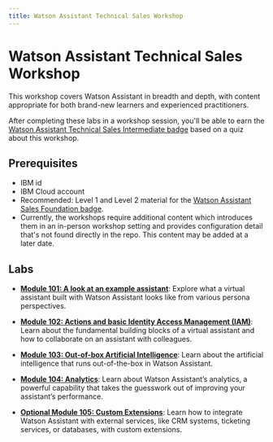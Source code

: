 ```yaml
---
title: Watson Assistant Technical Sales Workshop
---
```


# Watson Assistant Technical Sales Workshop

This workshop covers Watson Assistant in breadth and depth, with content appropriate for both brand-new learners and experienced practitioners.

After completing these labs in a workshop session, you'll be able to earn the [Watson Assistant Technical Sales Intermediate badge](https://www.credly.com/org/ibm/badge/watson-assistant-technical-sales-intermediate) based on a quiz about this workshop.

## Prerequisites

- IBM id
- IBM Cloud account
- Recommended: Level 1 and Level 2 material for the [Watson Assistant Sales Foundation badge](https://www.credly.com/org/ibm/badge/watson-assistant-sales-foundation.1).
- Currently, the workshops require additional content which introduces them in an in-person workshop setting and provides configuration detail that's not found directly in the repo. This content may be added at a later date.

## Labs

- **[Module 101: A look at an example assistant](/content/watson/101)**: Explore what a virtual assistant built with Watson Assistant looks like from various persona perspectives.

- **[Module 102: Actions and basic Identity Access Management (IAM)](/content/watson/102)**: Learn about the fundamental building blocks of a virtual assistant and how to collaborate on an assistant with colleagues.

- **[Module 103: Out-of-box Artificial Intelligence](/content/watson/102)**: Learn about the artificial intelligence that runs out-of-the-box in Watson Assistant.

- **[Module 104: Analytics](/content/watson/104)**: Learn about Watson Assistant’s analytics, a powerful capability that takes the guesswork out of improving your assistant’s performance.

- **[Optional Module 105: Custom Extensions](/content/watson/105)**: Learn how to integrate Watson Assistant with external services, like CRM systems, ticketing services, or databases, with custom extensions.
